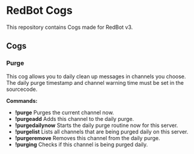 # RedBot Cogs
This repository contains Cogs made for RedBot v3.

## Cogs
### Purge
This cog allows you to daily clean up messages in channels you choose.
The daily purge timestamp and channel warning time must be set in the sourcecode.

**Commands:**
 - **!purge** Purges the current channel now.
 - **!purgeadd** Adds this channel to the daily purge.
 - **!purgedailynow** Starts the daily purge routine now for this server.
 - **!purgelist** Lists all channels that are being purged daily on this server.
 - **!purgeremove** Removes this channel from the daily purge.
 - **!purging** Checks if this channel is being purged daily.